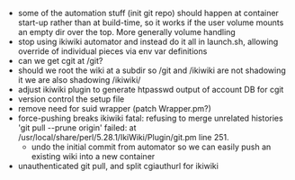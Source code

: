  * some of the automation stuff (init git repo) should happen at container
   start-up rather than at build-time, so it works if the user volume mounts an
   empty dir over the top. More generally volume handling
 * stop using ikiwiki automator and instead do it all in launch.sh, allowing
   override of individual pieces via env var definitions
 * can we get cgit at /git?
 * should we root the wiki at a subdir so /git and /ikiwiki are not shadowing it
    we are also shadowing /ikiwiki/
 * adjust ikiwiki plugin to generate htpasswd output of account DB for cgit
 * version control the setup file
 * remove need for suid wrapper (patch Wrapper.pm?)
 * force-pushing breaks ikiwiki
    fatal: refusing to merge unrelated histories
    'git pull --prune origin' failed:  at /usr/local/share/perl/5.28.1/IkiWiki/Plugin/git.pm line 251.
    * undo the initial commit from automator so we can easily push an existing
      wiki into a new container
 * unauthenticated git pull, and split cgiauthurl for ikiwiki
